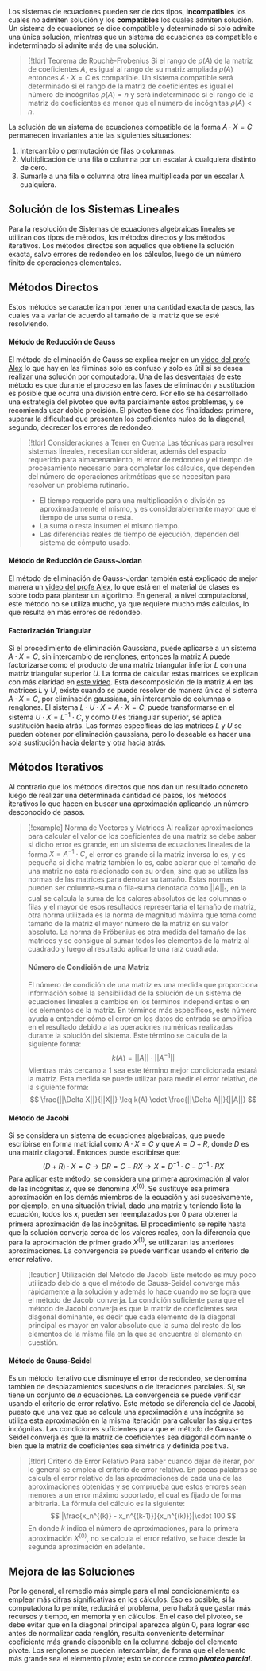 Los sistemas de ecuaciones pueden ser de dos tipos, **incompatibles** los cuales no admiten solución y los **compatibles** los cuales admiten solución. Un sistema de ecuaciones se dice compatible y determinado si solo admite una única solución, mientras que un sistema de ecuaciones es compatible e indeterminado si admite más de una solución.

>[!tldr] Teorema de Rouchè-Frobenius
>Si el rango de $\rho(A)$ de la matriz de coeficientes $A$, es igual al rango de su matriz ampliada $\rho(A)$ entonces $A\cdot X=C$ es compatible.
>Un sistema compatible será determinado si el rango de la matriz de coeficientes es igual el número de incógnitas $\rho(A)=n$ y será indeterminado si el rango de la matriz de coeficientes es menor que el número de incógnitas $\rho(A)<n$.

La solución de un sistema de ecuaciones compatible de la forma $A\cdot X=C$ permanecen invariantes ante las siguientes situaciones:

1. Intercambio o permutación de filas o columnas.
2. Multiplicación de una fila o columna por un escalar $\lambda$ cualquiera distinto de cero.
3. Sumarle a una fila o columna otra línea multiplicada por un escalar $\lambda$ cualquiera.

## Solución de los Sistemas Lineales

Para la resolución de Sistemas de ecuaciones algebraicas lineales se utilizan dos tipos de métodos, los métodos directos y los métodos iterativos.
Los métodos directos son aquellos que obtiene la solución exacta, salvo errores de redondeo en los cálculos, luego de un número finito de operaciones elementales.

## Métodos Directos

Estos métodos se caracterizan por tener una cantidad exacta de pasos, las cuales va a variar de acuerdo al tamaño de la matriz que se esté resolviendo.

#### Método de Reducción de Gauss

El método de eliminación de Gauss se explica mejor en un [video del profe Alex](https://www.youtube.com/watch?v=XRcx8-2lLJI) lo que hay en las filminas solo es confuso y solo es útil si se desea realizar una solución por computadora.
Una de las desventajas de este método es que durante el proceso en las fases de eliminación y sustitución es posible que ocurra una división entre cero. Por ello se ha desarrollado una estrategia del pivoteo que evita parcialmente estos problemas, y se recomienda usar doble precisión.
El pivoteo tiene dos finalidades: primero, superar la dificultad que presentan los coeficientes nulos de la diagonal, segundo, decrecer los errores de redondeo.

>[!tldr] Consideraciones a Tener en Cuenta
>Las técnicas para resolver sistemas lineales, necesitan considerar, además del espacio requerido para almacenamiento, el error de redondeo y el tiempo de procesamiento necesario para completar los cálculos, que dependen del número de operaciones aritméticas que se necesitan para resolver un problema rutinario.
>- El tiempo requerido para una multiplicación o división es aproximadamente el mismo, y es considerablemente mayor que el tiempo de una suma o resta.
>- La suma o resta insumen el mismo tiempo.
>- Las diferencias reales de tiempo de ejecución, dependen del sistema de cómputo usado.
#### Método de Reducción de Gauss-Jordan

El método de eliminación de Gauss-Jordan también está explicado de mejor manera un [video del profe Alex](https://www.youtube.com/watch?v=dFmGzr1j6eY), lo que está en el material de clases es sobre todo para plantear un algoritmo.
En general, a nivel computacional, este método no se utiliza mucho, ya que requiere mucho más cálculos, lo que resulta en más errores de redondeo.

#### Factorización Triangular

Si el procedimiento de eliminación Gaussiana, puede aplicarse a un sistema $A\cdot X=C$, sin intercambio de renglones, entonces la matriz A puede factorizarse como el producto de una matriz triangular inferior $L$ con una matriz triangular superior $U$. La forma de calcular estas matrices se explican con más claridad en [este video](https://www.youtube.com/watch?v=FBMhuvsDP_w). 
Esta descomposición de la matriz $A$ en las matrices $L$ y $U$, existe cuando se puede resolver de manera única el sistema $A \cdot X = C$, por eliminación gaussiana, sin intercambio de columnas o renglones.
El sistema $L \cdot U \cdot X = A \cdot X = C$, puede transformarse en el sistema $U\cdot X = L^{-1}\cdot C$, y como $U$ es triangular superior, se aplica sustitución hacia atrás. Las formas específicas de las matrices $L$ y $U$ se pueden obtener por eliminación gaussiana, pero lo deseable es hacer una sola sustitución hacia delante y otra hacia atrás.

## Métodos Iterativos

Al contrario que los métodos directos que nos dan un resultado concreto luego de realizar una determinada cantidad de pasos, los métodos iterativos lo que hacen en buscar una aproximación aplicando un número desconocido de pasos.

>[!example] Norma de Vectores y Matrices
>Al realizar aproximaciones para calcular el valor de los coeficientes de una matriz se debe saber si dicho error es grande, en un sistema de ecuaciones lineales de la forma $X = A^{-1} \cdot C$, el error es grande si la matriz inversa lo es, y es pequeña si dicha matriz también lo es, cabe aclarar que el tamaño de una matriz no está relacionado con su orden, sino que se utiliza las normas de las matrices para denotar su tamaño.
>Estas normas pueden ser columna-suma o fila-suma denotada como $||A||_1$, en la cual se calcula la suma de los calores absolutos de las columnas o filas y el mayor de esos resultados representaría el tamaño de matriz, otra norma utilizada es la norma de magnitud máxima que toma como tamaño de la matriz el mayor número de la matriz en su valor absoluto. La norma de Fröbenius es otra medida del tamaño de las matrices y se consigue al sumar todos los elementos de la matriz al cuadrado y luego al resultado aplicarle una raíz cuadrada.
>
> #### Número de Condición de una Matriz
>El número de condición de una matriz es una medida que proporciona información sobre la sensibilidad de la solución de un sistema de ecuaciones lineales a cambios en los términos independientes o en los elementos de la matriz. En términos más específicos, este número ayuda a entender cómo el error en los datos de entrada se amplifica en el resultado debido a las operaciones numéricas realizadas durante la solución del sistema. Este término se calcula de la siguiente forma:
>$$
>k(A) = ||A|| \cdot ||A^{-1}||
>$$
>Mientras más cercano a 1 sea este término mejor condicionada estará la matriz. Esta medida se puede utilizar para medir el error relativo, de la siguiente forma:
>$$
>\frac{||\Delta X||}{||X||} \leq k(A) \cdot \frac{||\Delta A||}{||A||}
>$$

#### Método de Jacobi

Si se considera un sistema de ecuaciones algebraicas, que puede escribirse en forma matricial como $A \cdot X = C$ y que $A = D + R$, donde $D$ es una matriz diagonal. Entonces puede escribirse que:
$$
(D + R) \cdot X = C \rightarrow DR = C - RX \rightarrow X = D^{-1} \cdot C - D^{-1} \cdot RX
$$
Para aplicar este método, se considera una primera aproximación al valor de las incógnitas $x$, que se denomina $X^{(0)}$. Se sustituye esa primera aproximación en los demás miembros de la ecuación y así sucesivamente, por ejemplo, en una situación trivial, dado una matriz y teniendo lista la ecuación, todos los $x_i$ pueden ser reemplazados por 0 para obtener la primera aproximación de las incógnitas. El procedimiento se repite hasta que la solución converja cerca de los valores reales, con la diferencia que para la aproximación de primer grado $X^{(1)}$, se utilizaran las anteriores aproximaciones. La convergencia se puede verificar usando el criterio de error relativo.

>[!caution] Utilización del Método de Jacobi
>Este método es muy poco utilizado debido a que el método de Gauss-Seidel converge más rápidamente a la solución y además lo hace cuando no se logra que el método de Jacobi converja.
>La condición suficiente para que el método de Jacobi converja es que la matriz de coeficientes sea diagonal dominante, es decir que cada elemento de la diagonal principal es mayor en valor absoluto que la suma del resto de los elementos de la misma fila en la que se encuentra el elemento en cuestión.

#### Método de Gauss-Seidel

Es un método iterativo que disminuye el error de redondeo, se denomina también de desplazamientos sucesivos o de iteraciones parciales. Sí, se tiene un conjunto de $n$ ecuaciones. La convergencia se puede verificar usando el criterio de error relativo. Este método se diferencia del de Jacobi, puesto que una vez que se calcula una aproximación a una incógnita se utiliza esta aproximación en la misma iteración para calcular las siguientes incógnitas.
Las condiciones suficientes para que el método de Gauss-Seidel converja es que la matriz de coeficientes sea diagonal dominante o bien que la matriz de coeficientes sea simétrica y definida positiva.

>[!tldr] Criterio de Error Relativo
>Para saber cuando dejar de iterar, por lo general se emplea el criterio de error relativo. En pocas palabras se calcula el error relativo de las aproximaciones de cada una de las aproximaciones obtenidas y se comprueba que estos errores sean menores a un error máximo soportado, el cual es fijado de forma arbitraria. La fórmula del cálculo es la siguiente:
>$$
>|\frac{x_n^{(k)} - x_n^{(k-1)}}{x_n^{(k)}}|\cdot 100
>$$
>En donde $k$ indica el número de aproximaciones, para la primera aproximación $X^{(0)}$, no se calcula el error relativo, se hace desde la segunda aproximación en adelante.

## Mejora de las Soluciones

Por lo general, el remedio más simple para el mal condicionamiento es emplear más cifras significativas en los cálculos. Eso es posible, si la computadora lo permite, reducirá el problema, pero habrá que gastar más recursos y tiempo, en memoria y en cálculos.
En el caso del pivoteo, se debe evitar que en la diagonal principal aparezca algún 0, para lograr eso antes de normalizar cada renglón, resulta conveniente determinar coeficiente más grande disponible en la columna debajo del elemento pivote. Los renglones se pueden intercambiar, de forma que el elemento más grande sea el elemento pivote; esto se conoce como ***pivoteo parcial***.

